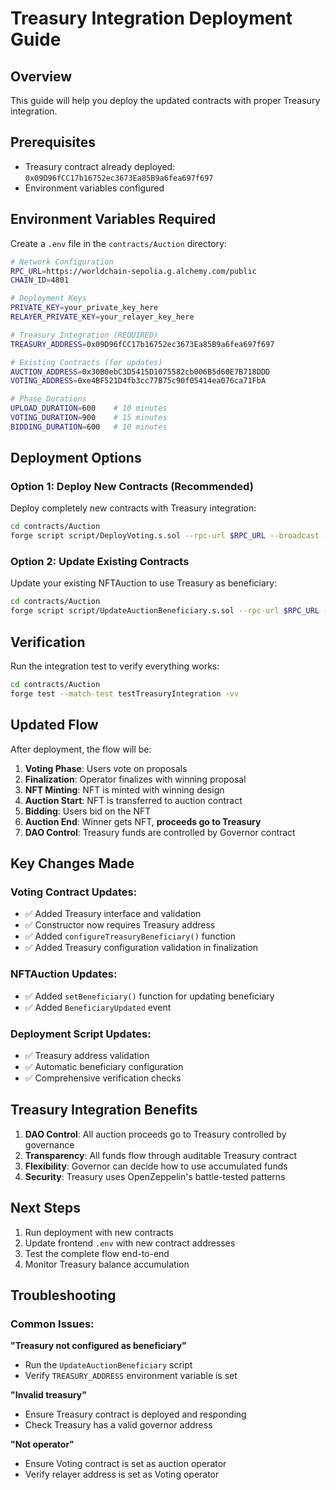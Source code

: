 # Treasury Integration Deployment Guide

## Overview
This guide will help you deploy the updated contracts with proper Treasury integration.

## Prerequisites
- Treasury contract already deployed: `0x09D96fCC17b16752ec3673Ea85B9a6fea697f697`
- Environment variables configured

## Environment Variables Required

Create a `.env` file in the `contracts/Auction` directory:

```bash
# Network Configuration
RPC_URL=https://worldchain-sepolia.g.alchemy.com/public
CHAIN_ID=4801

# Deployment Keys
PRIVATE_KEY=your_private_key_here
RELAYER_PRIVATE_KEY=your_relayer_key_here

# Treasury Integration (REQUIRED)
TREASURY_ADDRESS=0x09D96fCC17b16752ec3673Ea85B9a6fea697f697

# Existing Contracts (for updates)
AUCTION_ADDRESS=0x30B0ebC3D5415D1075582cb006B5d60E7B718DDD
VOTING_ADDRESS=0xe4BF521D4fb3cc77B75c90f05414ea076ca71FbA

# Phase Durations
UPLOAD_DURATION=600    # 10 minutes
VOTING_DURATION=900    # 15 minutes  
BIDDING_DURATION=600   # 10 minutes
```

## Deployment Options

### Option 1: Deploy New Contracts (Recommended)
Deploy completely new contracts with Treasury integration:

```bash
cd contracts/Auction
forge script script/DeployVoting.s.sol --rpc-url $RPC_URL --broadcast --verify
```

### Option 2: Update Existing Contracts
Update your existing NFTAuction to use Treasury as beneficiary:

```bash
cd contracts/Auction
forge script script/UpdateAuctionBeneficiary.s.sol --rpc-url $RPC_URL --broadcast
```

## Verification

Run the integration test to verify everything works:

```bash
cd contracts/Auction
forge test --match-test testTreasuryIntegration -vv
```

## Updated Flow

After deployment, the flow will be:

1. **Voting Phase**: Users vote on proposals
2. **Finalization**: Operator finalizes with winning proposal
3. **NFT Minting**: NFT is minted with winning design
4. **Auction Start**: NFT is transferred to auction contract
5. **Bidding**: Users bid on the NFT
6. **Auction End**: Winner gets NFT, **proceeds go to Treasury**
7. **DAO Control**: Treasury funds are controlled by Governor contract

## Key Changes Made

### Voting Contract Updates:
- ✅ Added Treasury interface and validation
- ✅ Constructor now requires Treasury address
- ✅ Added `configureTreasuryBeneficiary()` function
- ✅ Added Treasury configuration validation in finalization

### NFTAuction Updates:
- ✅ Added `setBeneficiary()` function for updating beneficiary
- ✅ Added `BeneficiaryUpdated` event

### Deployment Script Updates:
- ✅ Treasury address validation
- ✅ Automatic beneficiary configuration
- ✅ Comprehensive verification checks

## Treasury Integration Benefits

1. **DAO Control**: All auction proceeds go to Treasury controlled by governance
2. **Transparency**: All funds flow through auditable Treasury contract
3. **Flexibility**: Governor can decide how to use accumulated funds
4. **Security**: Treasury uses OpenZeppelin's battle-tested patterns

## Next Steps

1. Run deployment with new contracts
2. Update frontend `.env` with new contract addresses
3. Test the complete flow end-to-end
4. Monitor Treasury balance accumulation

## Troubleshooting

### Common Issues:

**"Treasury not configured as beneficiary"**
- Run the `UpdateAuctionBeneficiary` script
- Verify `TREASURY_ADDRESS` environment variable is set

**"Invalid treasury"** 
- Ensure Treasury contract is deployed and responding
- Check Treasury has a valid governor address

**"Not operator"**
- Ensure Voting contract is set as auction operator
- Verify relayer address is set as Voting operator
